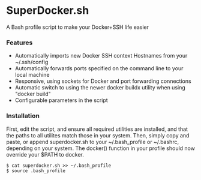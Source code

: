 # SuperDocker.sh
A Bash profile script to make your Docker+SSH life easier


### Features
* Automatically imports new Docker SSH context Hostnames from your ~/.ssh/config
* Automatically forwards ports specified on the command line to your local machine
* Responsive, using sockets for Docker and port forwarding connections
* Automatic switch to using the newer docker buildx utility when using "docker build"
* Configurable parameters in the script


### Installation
First, edit the script, and ensure all required utilities are installed, and that the paths to all utilites match those in your system. Then, simply copy and paste, or append superdocker.sh to your ~/.bash_profile or ~/.bashrc, depending on your system. The docker() function in your profile should now override your $PATH to docker.

```
$ cat superdocker.sh >> ~/.bash_profile
$ source .bash_profile
```
